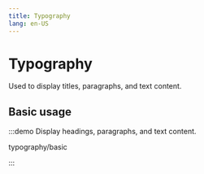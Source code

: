 ```yaml
---
title: Typography
lang: en-US
---
```


# Typography

Used to display titles, paragraphs, and text content.

## Basic usage

:::demo Display headings, paragraphs, and text content.

typography/basic

:::
